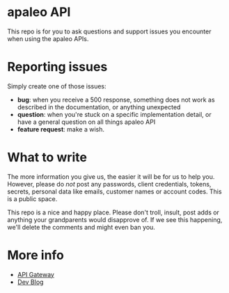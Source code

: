 # apaleo API
This repo is for you to ask questions and support issues you encounter when using the apaleo APIs.

# Reporting issues
Simply create one of those issues: 
- **bug**: when you receive a 500 response, something does not work as described in the documentation, or anything unexpected
- **question**: when you're stuck on a specific implementation detail, or have a general question on all things apaleo API
- **feature request**: make a wish.

# What to write
The more information you give us, the easier it will be for us to help you. However, please do *not* post any passwords, client credentials, tokens, secrets, personal data like emails, customer names or account codes. This is a public space.

This repo is a nice and happy place. Please don't troll, insult, post adds or anything your grandparents would disapprove of. If we see this happening, we'll delete the comments and might even ban you.

# More info
- [API Gateway](https://api.apaleo.com/)
- [Dev Blog](https://apaleo.com/dev)

